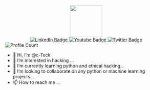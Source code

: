 <div id="header" align="center">
  <img src="https://media.giphy.com/media/3og0ILLVvPp8d64Jd6/giphy.gif" width="100"/>
</div>
<div id="badges" align="center">
  <a href="https://www.linkedin.com/in/olatoye-ibrahim-eniola-87567619b/">
    <img src="https://img.shields.io/badge/LinkedIn-blue?style=for-the-badge&logo=linkedin&logoColor=white" alt="LinkedIn Badge"/>
  </a>
  <a href="your-youtube-URL">
    <img src="https://img.shields.io/badge/YouTube-red?style=for-the-badge&logo=youtube&logoColor=white" alt="Youtube Badge"/>
  </a>
  <a href="https://twitter.com/dhare_toye">
    <img src="https://img.shields.io/badge/Twitter-blue?style=for-the-badge&logo=twitter&logoColor=white" alt="Twitter Badge"/>
  </a>
</div>
  <img align="center" src="https://komarev.com/ghpvc/?username=c-Teck&style=flat-square&color=blue" alt="Profile Count"/>














- 👋 Hi, I’m @c-Teck
- 👀 I’m interested in hacking ...
- 🌱 I’m currently learning python and ethical hacking...
- 💞️ I’m looking to collaborate on any python or machine learning projects...
- 📫 How to reach me ...

<!---
c-Teck/c-Teck is a ✨ special ✨ repository because its `README.md` (this file) appears on your GitHub profile.
You can click the Preview link to take a look at your changes.
--->
